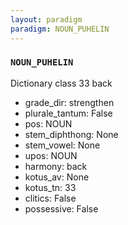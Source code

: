 ```yaml
---
layout: paradigm
paradigm: NOUN_PUHELIN
---
```

### ` NOUN_PUHELIN `

Dictionary class 33 back
* grade_dir: strengthen
* plurale_tantum: False
* pos: NOUN
* stem_diphthong: None
* stem_vowel: None
* upos: NOUN
* harmony: back
* kotus_av: None
* kotus_tn: 33
* clitics: False
* possessive: False
